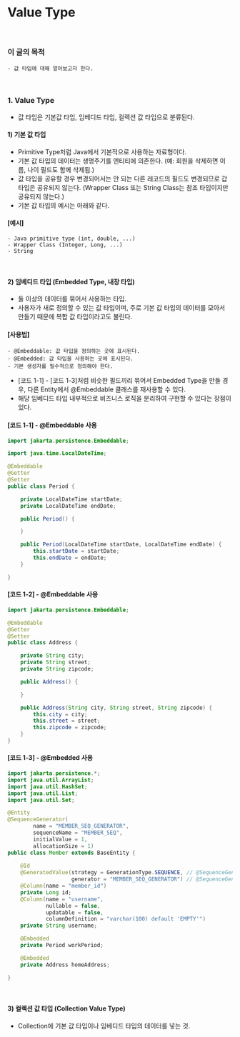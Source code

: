 # Value Type
<br/>

### 이 글의 목적
    - 값 타입에 대해 알아보고자 한다.
<br/>

### 1. Value Type
- 값 타입은 기본값 타입, 임베디드 타입, 컬렉션 값 타입으로 분류된다.
#### 1) 기본 값 타입
- Primitive Type처럼 Java에서 기본적으로 사용하는 자료형이다.
- 기본 값 타입의 데이터는 생명주기를 엔티티에 의존한다. (예: 회원을 삭제하면 이름, 나이 필드도 함께 삭제됨.)
- 값 타입을 공유할 경우 변경되어서는 안 되는 다른 레코드의 필드도 변경되므로 갑 타입은 공유되지 않는다.
      (Wrapper Class 또는 String Class는 참조 타입이지만 공유되지 않는다.)
- 기본 값 타입의 예시는 아래와 같다.
#### [예시]
```plaintext
- Java primitive type (int, double, ...)
- Wrapper Class (Integer, Long, ...)
- String
```
<br/>

#### 2) 임베디드 타입 (Embedded Type, 내장 타입)
- 둘 이상의 데이터를 묶어서 사용하는 타입.
- 사용자가 새로 정의할 수 있는 값 타입이며, 주로 기본 값 타입의 데이터를 모아서 만들기 때문에 복합 값 타입이라고도 불린다.
#### [사용법]
```plaintext
- @Embeddable: 값 타입을 정의하는 곳에 표시된다.
- @Embedded: 값 타입을 사용하는 곳에 표시된다.
- 기본 생성자를 필수적으로 정의해야 한다.
```
- [코드 1-1] - [코드 1-3]처럼 비슷한 필드끼리 묶어서 Embedded Type을 만들 경우, 다른 Entity에서 @Embeddable 클래스를 재사용할 수 있다.
- 해당 임베디드 타입 내부적으로 비즈니스 로직을 분리하여 구현할 수 있다는 장점이 있다.
#### [코드 1-1] - @Embeddable 사용
```java
import jakarta.persistence.Embeddable;

import java.time.LocalDateTime;

@Embeddable
@Getter
@Setter
public class Period {

    private LocalDateTime startDate;
    private LocalDateTime endDate;

    public Period() {

    }

    public Period(LocalDateTime startDate, LocalDateTime endDate) {
        this.startDate = startDate;
        this.endDate = endDate;
    }

}
```
#### [코드 1-2] - @Embeddable 사용
```java
import jakarta.persistence.Embeddable;

@Embeddable
@Getter
@Setter
public class Address {

    private String city;
    private String street;
    private String zipcode;

    public Address() {

    }

    public Address(String city, String street, String zipcode) {
        this.city = city;
        this.street = street;
        this.zipcode = zipcode;
    }
}
```
#### [코드 1-3] - @Embedded 사용
```java
import jakarta.persistence.*;
import java.util.ArrayList;
import java.util.HashSet;
import java.util.List;
import java.util.Set;

@Entity
@SequenceGenerator(
        name = "MEMBER_SEQ_GENERATOR",
        sequenceName = "MEMBER_SEQ",    
        initialValue = 1,               
        allocationSize = 1)             
public class Member extends BaseEntity {
    
    @Id
    @GeneratedValue(strategy = GenerationType.SEQUENCE, // @SequenceGenerator를 통해 설정
                    generator = "MEMBER_SEQ_GENERATOR") // @SequenceGenerator의 name 속성 값
    @Column(name = "member_id")
    private Long id;
    @Column(name = "username",
            nullable = false,
            updatable = false,
            columnDefinition = "varchar(100) default 'EMPTY'")
    private String username;

    @Embedded
    private Period workPeriod;

    @Embedded
    private Address homeAddress;

}
```
<br/>

#### 3) 컬렉션 값 타입 (Collection Value Type)
- Collection에 기본 값 타입이나 임베디드 타입의 데이터를 넣는 것.
